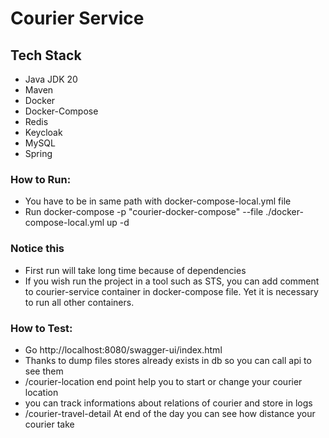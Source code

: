 # Courier Service

## Tech Stack
- Java JDK 20
- Maven 
- Docker 
- Docker-Compose
- Redis
- Keycloak
- MySQL
- Spring

### How to Run:
- You have to be in same path with docker-compose-local.yml file
- Run docker-compose -p "courier-docker-compose" --file ./docker-compose-local.yml up -d

### Notice this
 - First run will take long time because of dependencies
 - If you wish run the project in a tool such as STS, you can add comment to courier-service container in docker-compose file. Yet it is necessary to run all other containers.

 ### How to Test:
 - Go http://localhost:8080/swagger-ui/index.html
 - Thanks to dump files stores already exists in db so you can call api to see them
 - /courier-location end point help you to start or change your courier location
 - you can track informations about relations of courier and store in logs
 - /courier-travel-detail At end of the day you can see how distance your courier take